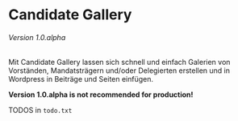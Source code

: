 # Candidate Gallery
###### Version 1.0.alpha

Mit Candidate Gallery lassen sich schnell und einfach Galerien von Vorständen, Mandatsträgern und/oder Delegierten erstellen und in Wordpress in Beiträge und Seiten einfügen.

**Version 1.0.alpha is not recommended for production!**

TODOS in ``todo.txt``


